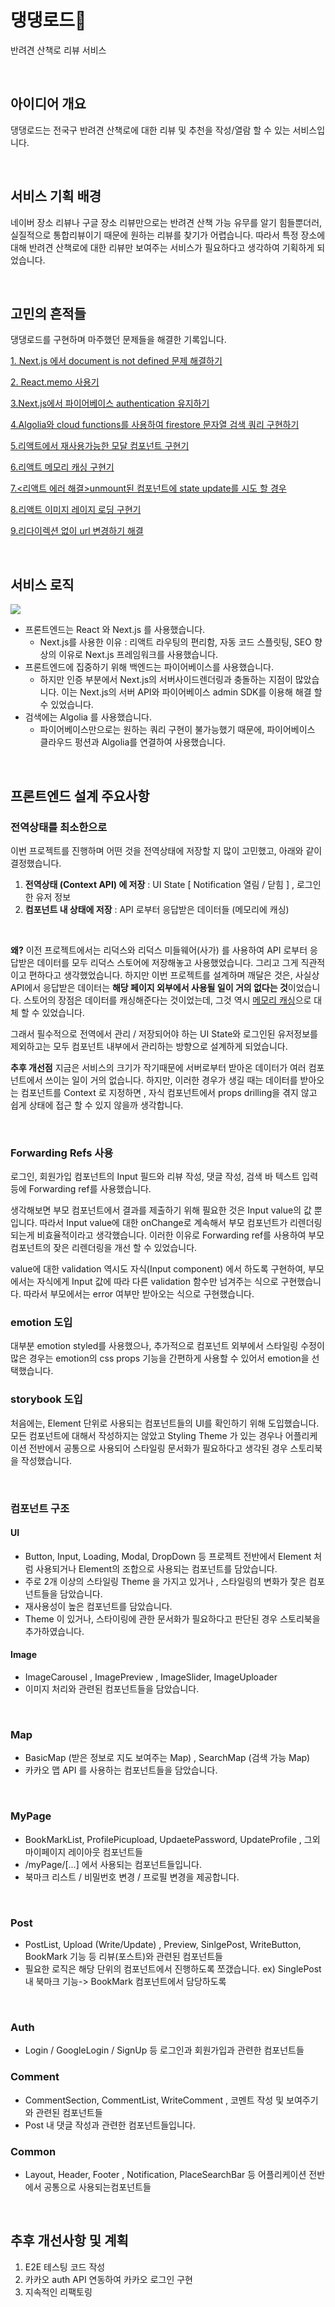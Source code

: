 # 댕댕로드🐶

반려견 산책로 리뷰 서비스

<br/>

## 아이디어 개요

댕댕로드는 전국구 반려견 산책로에 대한 리뷰 및 추천을 작성/열람 할 수 있는 서비스입니다.

<br/>

## 서비스 기획 배경

네이버 장소 리뷰나 구글 장소 리뷰만으로는 반려견 산책 가능 유무를 알기 힘들뿐더러, 실질적으로 통합리뷰이기 때문에 원하는 리뷰를 찾기가 어렵습니다. 따라서 특정 장소에 대해 반려견 산책로에 대한 리뷰만 보여주는 서비스가 필요하다고 생각하여 기획하게 되었습니다.

<br/>

## 고민의 흔적들

댕댕로드를 구현하며 마주했던 문제들을 해결한 기록입니다.

[1. Next.js 에서 document is not defined 문제 해결하기](https://mooneedev.netlify.app/Frontend/next.js%20%EC%97%90%EC%84%9C%20document%20is%20not%20defined%20%EB%AC%B8%EC%A0%9C%20%ED%95%B4%EA%B2%B0%ED%95%98%EA%B8%B0/)

[2. React.memo 사용기](https://mooneedev.netlify.app/Frontend/React.Memo%20%EC%82%AC%EC%9A%A9%EA%B8%B0/)

[3.Next.js에서 파이어베이스 authentication 유지하기](https://mooneedev.netlify.app/Frontend/Next.js%EC%97%90%EC%84%9C%20%ED%8C%8C%EC%9D%B4%EC%96%B4%EB%B2%A0%EC%9D%B4%EC%8A%A4%20authentication%20%EC%9C%A0%EC%A7%80%ED%95%98%EA%B8%B0/)

[4.Algolia와 cloud functions를 사용하여 firestore 문자열 검색 쿼리 구현하기](https://mooneedev.netlify.app/Frontend/Algolia%EB%A1%9C%20firestore%20Document%20%EB%AC%B8%EC%9E%90%EC%97%B4%20%EA%B2%80%EC%83%89%20%EC%BF%BC%EB%A6%AC%20%EA%B5%AC%ED%98%84%ED%95%98%EA%B8%B0/)

[5.리액트에서 재사용가능한 모달 컴포넌트 구현기](https://mooneedev.netlify.app/Frontend/%EB%A6%AC%EC%95%A1%ED%8A%B8%EC%97%90%EC%84%9C%20%EC%9E%AC%EC%82%AC%EC%9A%A9%EA%B0%80%EB%8A%A5%ED%95%9C%20%EB%AA%A8%EB%8B%AC%20%EC%BB%B4%ED%8F%AC%EB%84%8C%ED%8A%B8%20%EA%B5%AC%ED%98%84%EA%B8%B0/)

[6.리액트 메모리 캐싱 구현기](https://mooneedev.netlify.app/Frontend/%EB%A6%AC%EC%95%A1%ED%8A%B8%20%EB%A9%94%EB%AA%A8%EB%A6%AC%20%EC%BA%90%EC%8B%B1%20%EA%B5%AC%ED%98%84%EA%B8%B0/)

[7.<리액트 에러 해결>unmount된 컴포넌트에 state update를 시도 할 경우](https://mooneedev.netlify.app/Errors/[%EB%A6%AC%EC%95%A1%ED%8A%B8%20%EC%97%90%EB%9F%AC%20%ED%95%B4%EA%B2%B0]%20unmount%EB%90%9C%20%EC%BB%B4%ED%8F%AC%EB%84%8C%ED%8A%B8%EC%97%90%20state%20update%EB%A5%BC%20%EC%8B%9C%EB%8F%84%20%ED%95%A0%20%EA%B2%BD%EC%9A%B0/)

[8.리액트 이미지 레이지 로딩 구현기](https://mooneedev.netlify.app/Frontend/%EB%A6%AC%EC%95%A1%ED%8A%B8%EC%97%90%EC%84%9C%20%EC%9D%B4%EB%AF%B8%EC%A7%80%20%EB%A0%88%EC%9D%B4%EC%A7%80%20%EB%A1%9C%EB%94%A9%20%EA%B5%AC%ED%98%84%ED%95%98%EA%B8%B0/)

[9.리다이렉션 없이 url 변경하기 해결](https://mooneedev.netlify.app/Frontend/%EB%A6%AC%EB%8B%A4%EC%9D%B4%EB%A0%89%EC%85%98%20%EC%97%86%EC%9D%B4%20url%20%EB%B3%80%EA%B2%BD%ED%95%98%EA%B8%B0/)

<br/>

## 서비스 로직

![](https://drive.google.com/file/d/1rPoh6JtQIGggwZDXzWuWrKKJj3ZI5GAn/view?usp=sharing)

- 프론트엔드는 React 와 Next.js 를 사용했습니다.
  - Next.js를 사용한 이유 : 리액트 라우팅의 편리함, 자동 코드 스플릿팅, SEO 향상의 이유로 Next.js 프레임워크를 사용했습니다.
- 프론트엔드에 집중하기 위해 백엔드는 파이어베이스를 사용했습니다.
  - 하지만 인증 부분에서 Next.js의 서버사이드렌더링과 충돌하는 지점이 많았습니다. 이는 Next.js의 서버 API와 파이어베이스 admin SDK를 이용해 해결 할 수 있었습니다.
- 검색에는 Algolia 를 사용했습니다.
  - 파이어베이스만으로는 원하는 쿼리 구현이 불가능했기 때문에, 파이어베이스 클라우드 펑션과 Algolia를 연결하여 사용했습니다.

<br/>

## 프론트엔드 설계 주요사항

### 전역상태를 최소한으로

이번 프로젝트를 진행하며 어떤 것을 전역상태에 저장할 지 많이 고민했고, 아래와 같이 결정했습니다. <br/>

1. **전역상태 (Context API) 에 저장** : UI State [ Notification 열림 / 닫힘 ] , 로그인한 유저 정보
2. **컴포넌트 내 상태에 저장** : API 로부터 응답받은 데이터들 (메모리에 캐싱)

<br/>

**왜?** 이전 프로젝트에서는 리덕스와 리덕스 미들웨어(사가) 를 사용하여 API 로부터 응답받은 데이터를 모두 리덕스 스토어에 저장해놓고 사용했었습니다. 그리고 그게 직관적이고 편하다고 생각했었습니다. 하지만 이번 프로젝트를 설계하며 깨달은 것은, 사실상 API에서 응답받은 데이터는 **해당 페이지 외부에서 사용될 일이 거의 없다는 것**이었습니다. 스토어의 장점은 데이터를 캐싱해준다는 것이었는데, 그것 역시 [메모리 캐싱](https://mooneedev.netlify.app/Frontend/%EB%A6%AC%EC%95%A1%ED%8A%B8%20%EB%A9%94%EB%AA%A8%EB%A6%AC%20%EC%BA%90%EC%8B%B1%20%EA%B5%AC%ED%98%84%EA%B8%B0/)으로 대체 할 수 있었습니다. <br/>

그래서 필수적으로 전역에서 관리 / 저장되어야 하는 UI State와 로그인된 유저정보를 제외하고는 모두 컴포넌트 내부에서 관리하는 방향으로 설계하게 되었습니다. <br/>

**추후 개선점** 지금은 서비스의 크기가 작기때문에 서버로부터 받아온 데이터가 여러 컴포넌트에서 쓰이는 일이 거의 없습니다. 하지만, 이러한 경우가 생길 때는 데이터를 받아오는 컴포넌트를 Context 로 지정하면 , 자식 컴포넌트에서 props drilling을 겪지 않고 쉽게 상태에 접근 할 수 있지 않을까 생각합니다.

<br/>

### Forwarding Refs 사용

로그인, 회원가입 컴포넌트의 Input 필드와 리뷰 작성, 댓글 작성, 검색 바 텍스트 입력 등에 Forwarding ref를 사용했습니다. <br/>

생각해보면 부모 컴포넌트에서 결과를 제출하기 위해 필요한 것은 Input value의 값 뿐입니다. 따라서 Input value에 대한 onChange로 계속해서 부모 컴포넌트가 리렌더링 되는게 비효율적이라고 생각했습니다. 이러한 이유로 Forwarding ref를 사용하여 부모컴포넌트의 잦은 리렌더링을 개선 할 수 있었습니다. <br/>

value에 대한 validation 역시도 자식(Input component) 에서 하도록 구현하여, 부모에서는 자식에게 Input 값에 따라 다른 validation 함수만 넘겨주는 식으로 구현했습니다. 따라서 부모에서는 error 여부만 받아오는 식으로 구현했습니다. <br/>

### emotion 도입

대부분 emotion styled를 사용했으나, 추가적으로 컴포넌트 외부에서 스타일링 수정이 많은 경우는 emotion의 css props 기능을 간편하게 사용할 수 있어서 emotion을 선택했습니다.

### storybook 도입

처음에는, Element 단위로 사용되는 컴포넌트들의 UI를 확인하기 위해 도입했습니다. 모든 컴포넌트에 대해서 작성하지는 않았고 Styling Theme 가 있는 경우나 어플리케이션 전반에서 공통으로 사용되어 스타일링 문서화가 필요하다고 생각된 경우 스토리북을 작성했습니다.

<br/>

### 컴포넌트 구조

#### UI

- Button, Input, Loading, Modal, DropDown 등 프로젝트 전반에서 Element 처럼 사용되거나 Element의 조합으로 사용되는 컴포넌트를 담았습니다.
- 주로 2개 이상의 스타일링 Theme 을 가지고 있거나 , 스타일링의 변화가 잧은 컴포넌트들을 담았습니다.
- 재사용성이 높은 컴포넌트를 담았습니다.
- Theme 이 있거나, 스타이링에 관한 문서화가 필요하다고 판단된 경우 스토리북을 추가하였습니다.

#### Image

- ImageCarousel , ImagePreview , ImageSlider, ImageUploader
- 이미지 처리와 관련된 컴포넌트들을 담았습니다.

<br/>

### Map

- BasicMap (받은 정보로 지도 보여주는 Map) , SearchMap (검색 가능 Map)
- 카카오 맵 API 를 사용하는 컴포넌트들을 담았습니다.

<br/>

### MyPage

- BookMarkList, ProfilePicupload, UpdaetePassword, UpdateProfile , 그외 마이페이지 레이아웃 컴포넌트들
- /myPage/[...] 에서 사용되는 컴포넌트들입니다.
- 북마크 리스트 / 비밀번호 변경 / 프로필 변경을 제공합니다.

<br/>

### Post

- PostList, Upload (Write/Update) , Preview, SinlgePost, WriteButton, BookMark 기능 등 리뷰(포스트)와 관련된 컴포넌트들
- 필요한 로직은 해당 단위의 컴포넌트에서 진행하도록 쪼갰습니다. ex) SinglePost 내 북마크 기능-> BookMark 컴포넌트에서 담당하도록

<br/>

### Auth

- Login / GoogleLogin / SignUp 등 로그인과 회원가입과 관련한 컴포넌트들

### Comment

- CommentSection, CommentList, WriteComment , 코멘트 작성 및 보여주기와 관련된 컴포넌트들
- Post 내 댓글 작성과 관련한 컴포넌트들입니다.

### Common

- Layout, Header, Footer , Notification, PlaceSearchBar 등 어플리케이션 전반에서 공통으로 사용되는컴포넌트들

<br/>

## 추후 개선사항 및 계획

1. E2E 테스팅 코드 작성
2. 카카오 auth API 연동하여 카카오 로그인 구현
3. 지속적인 리팩토링

